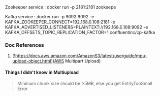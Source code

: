 Zookeeper service : docker run -p 2181:2181 zookeepe

Kafka service : docker run -p 9092:9092 -e KAFKA_ZOOKEEPER_CONNECT=192.168.0.108:2181 -e KAFKA_ADVERTISED_LISTENERS=PLAINTEXT://192.168.0.108:9092 -e KAFKA_OFFSETS_TOPIC_REPLICATION_FACTOR=1 confluentinc/cp-kafka

### Doc References

1. [!https://docs.aws.amazon.com/AmazonS3/latest/userguide/mpu-upload-object.html](AWS Multipart Upload)

#### Things I didn't know in Multiupload

> Minimum chunk size should be >5MB, else you get EntityTooSmall Error
